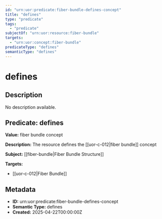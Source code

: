 ```yaml
---
id: "urn:uor:predicate:fiber-bundle-defines-concept"
title: "defines"
type: "predicate"
tags:
  - "predicate"
subjectOf: "urn:uor:resource:fiber-bundle"
targets:
  - "urn:uor:concept:fiber-bundle"
predicateType: "defines"
semanticType: "defines"
---
```


# defines

## Description

No description available.

## Predicate: defines

**Value:** fiber bundle concept

**Description:** The resource defines the [[uor-c-012|fiber bundle]] concept

**Subject:** [[fiber-bundle|Fiber Bundle Structure]]

**Targets:**

- [[uor-c-012|Fiber Bundle]]

## Metadata

- **ID:** urn:uor:predicate:fiber-bundle-defines-concept
- **Semantic Type:** defines
- **Created:** 2025-04-22T00:00:00Z
